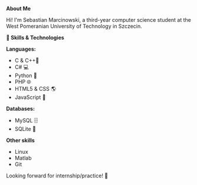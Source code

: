 <b>About Me</b>

Hi! I'm Sebastian Marcinowski, a third-year computer science student at the West Pomeranian University of Technology in Szczecin.

<b>🚀 Skills & Technologies</b>

<b>Languages:</b>
<ul>
  <li>C & C++🔧</li>
  <li>C# 💻</li>
  <li>Python 🐍</li>
  <li>PHP 🌐</li>
  <li>HTML5 & CSS 🌎</li>
  <li>JavaScript 📜</li>
</ul>
<b>Databases:</b>
<ul>
  <li>MySQL 🗄️</li>
  <li>SQLite 📖</li>
</ul>
<b>Other skills</b>
<ul>
  <li>Linux</li>
  <li>Matlab</li>
  <li>Git</li>
</ul>

Looking forward for internship/practice! 🚀
